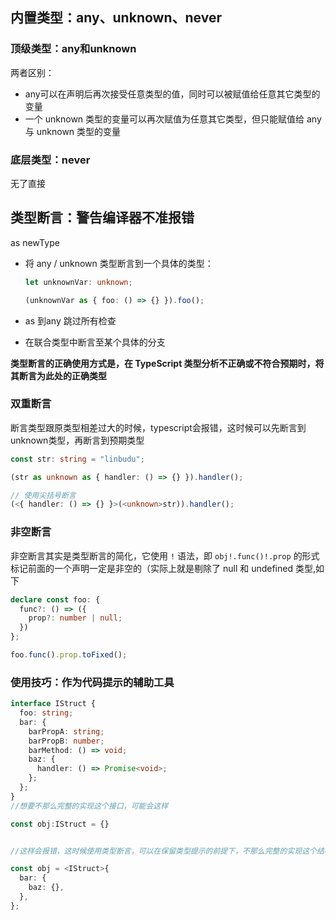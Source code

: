 ## 内置类型：any、unknown、never

### 顶级类型：any和unknown

两者区别： 

- any可以在声明后再次接受任意类型的值，同时可以被赋值给任意其它类型的变量
- 一个 unknown 类型的变量可以再次赋值为任意其它类型，但只能赋值给 any 与 unknown 类型的变量

### 底层类型：never

无了直接

## 类型断言：警告编译器不准报错

as newType

- 将 any / unknown 类型断言到一个具体的类型：
  ```typescript
  let unknownVar: unknown;
  
  (unknownVar as { foo: () => {} }).foo();
  ```

- as 到any 跳过所有检查

- 在联合类型中断言至某个具体的分支

**类型断言的正确使用方式是，在 TypeScript 类型分析不正确或不符合预期时，将其断言为此处的正确类型**

### 双重断言

断言类型跟原类型相差过大的时候，typescript会报错，这时候可以先断言到unknown类型，再断言到预期类型

```typescript
const str: string = "linbudu";

(str as unknown as { handler: () => {} }).handler();

// 使用尖括号断言
(<{ handler: () => {} }>(<unknown>str)).handler();
```

### 非空断言

非空断言其实是类型断言的简化，它使用 `!` 语法，即 `obj!.func()!.prop` 的形式标记前面的一个声明一定是非空的（实际上就是剔除了 null 和 undefined 类型,如下

```typescript
declare const foo: {
  func?: () => ({
    prop?: number | null;
  })
};

foo.func().prop.toFixed();
```

### 使用技巧：作为代码提示的辅助工具

```typescript
interface IStruct {
  foo: string;
  bar: {
    barPropA: string;
    barPropB: number;
    barMethod: () => void;
    baz: {
      handler: () => Promise<void>;
    };
  };
}
//想要不那么完整的实现这个接口，可能会这样

const obj:IStruct = {}


//这样会报错，这时候使用类型断言，可以在保留类型提示的前提下，不那么完整的实现这个结构

const obj = <IStruct>{
  bar: {
    baz: {},
  },
};
```

